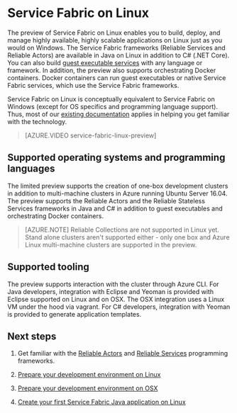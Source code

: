 <properties
   pageTitle="Azure Service Fabric on Linux | Microsoft Azure"
   description="Service Fabric clusters support Linux and Java, which means you'll be able to deploy and host Service Fabric applications written in Java and C# on Linux."
   services="service-fabric"
   documentationCenter=".net"
   authors="mani-ramaswamy"
   manager="timlt"
   editor=""/>

<tags
   ms.service="service-fabric"
   ms.devlang="Java"
   ms.topic="article"
   ms.tgt_pltfrm="NA"
   ms.workload="NA"
   ms.date="09/26/2016"
   ms.author="SubramaR"/>

# <a name="service-fabric-on-linux"></a>Service Fabric on Linux

The preview of Service Fabric on Linux enables you to build, deploy, and manage highly available, highly scalable applications on Linux just as you would on Windows. The Service Fabric frameworks (Reliable Services and Reliable Actors) are available in Java on Linux in addition to C# (.NET Core).  You can also build [guest executable services](service-fabric-deploy-existing-app.md) with any language or framework. In addition, the preview also supports orchestrating Docker containers. Docker containers can run guest executables or native Service Fabric services, which use the Service Fabric frameworks.

Service Fabric on Linux is conceptually equivalent to Service Fabric on Windows (except for OS specifics and programming language support). Thus, most of our [existing documentation](http://aka.ms/servicefabricdocs) applies in helping you get familiar with the technology.

> [AZURE.VIDEO service-fabric-linux-preview]

## <a name="supported-operating-systems-and-programming-languages"></a>Supported operating systems and programming languages

The limited preview supports the creation of one-box development clusters in addition to multi-machine clusters in Azure running Ubuntu Server 16.04. The preview supports the Reliable Actors and the Reliable Stateless Services frameworks in Java and C# in addition to guest executables and orchestrating Docker containers.  

>[AZURE.NOTE] Reliable Collections are not supported in Linux yet. Stand alone clusters aren't supported either - only one box and Azure Linux multi-machine clusters are supported in the preview.

## <a name="supported-tooling"></a>Supported tooling

The preview supports interaction with the cluster through Azure CLI. For Java developers, integration with Eclipse and Yeoman is provided with Eclipse supported on Linux and on OSX. The OSX integration uses a Linux VM under the hood via vagrant. For C# developers, integration with Yeoman is provided to generate application templates.

## <a name="next-steps"></a>Next steps


1. Get familiar with the [Reliable Actors](service-fabric-reliable-actors-introduction.md) and [Reliable Services](service-fabric-reliable-services-introduction.md) programming frameworks.

2. [Prepare your development environment on Linux](service-fabric-get-started-linux.md)

3. [Prepare your development environment on OSX](service-fabric-get-started-mac.md)

4. [Create your first Service Fabric Java application on Linux](service-fabric-create-your-first-linux-application-with-java.md)
